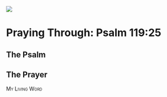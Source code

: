 <img class="intro-right" src="/images/art-paris-psalter.jpg">

<style>
  li {list-style-type: none;}
  p + ul {
    margin-top: -18px;
}
</style>

# Praying Through: Psalm 119:25

## The Psalm

## The Prayer

<div style="font-variant: small-caps;">
My Living Word
</div>
